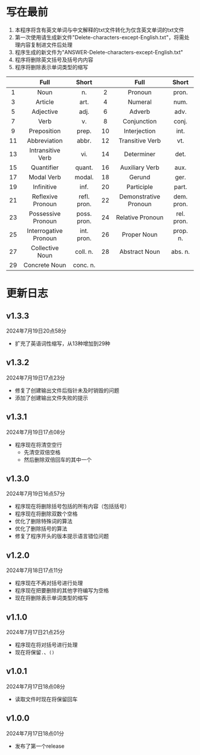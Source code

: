 # 写在最前

1. 本程序将含有英文单词与中文解释的txt文件转化为仅含英文单词的txt文件
2. 第一次使用请生成新文件"Delete-characters-except-English.txt"，将需处理内容复制进文件后处理
3. 程序生成的新文件为"ANSWER-Delete-characters-except-English.txt"
4. 程序将删除英文括号及括号内内容
5. 程序将删除表示单词类型的缩写

|    |         Full          |    Short    |    |         Full          |   Short    |
|:--:|:---------------------:|:-----------:|:--:|:---------------------:|:----------:|
| 1  |         Noun          |     n.      | 2  |        Pronoun        |   pron.    |
| 3  |        Article        |    art.     | 4  |        Numeral        |    num.    |
| 5  |       Adjective       |    adj.     | 6  |        Adverb         |    adv.    |
| 7  |         Verb          |     v.      | 8  |      Conjunction      |   conj.    |
| 9  |      Preposition      |    prep.    | 10 |     Interjection      |    int.    |
| 11 |     Abbreviation      |    abbr.    | 12 |    Transitive Verb    |    vt.     |
| 13 |   Intransitive Verb   |     vi.     | 14 |      Determiner       |    det.    |
| 15 |      Quantifier       |   quant.    | 16 |    Auxiliary Verb     |    aux.    |
| 17 |      Modal Verb       |   modal.    | 18 |        Gerund         |    ger.    |
| 19 |      Infinitive       |    inf.     | 20 |      Participle       |   part.    |
| 21 |   Reflexive Pronoun   | refl. pron. | 22 | Demonstrative Pronoun | dem. pron. |
| 23 |  Possessive Pronoun   | poss. pron. | 24 |   Relative Pronoun    | rel. pron. |
| 25 | Interrogative Pronoun | int. pron.  | 26 |      Proper Noun      |  prop. n.  |
| 27 |    Collective Noun    |  coll. n.   | 28 |     Abstract Noun     |  abs. n.   |
| 29 |     Concrete Noun     |  conc. n.   |    |                       |            |

# 更新日志

## v1.3.3

2024年7月19日20点58分

- 扩充了英语词性缩写，从13种增加到29种

## v1.3.2

2024年7月19日17点23分

- 修复了创建输出文件后指针未及时销毁的问题
- 添加了创建输出文件失败的提示

## v1.3.1

2024年7月19日17点08分

- 程序现在将清空空行
	- 先清空双倍空格
	- 然后删除双倍回车的其中一个

## v1.3.0

2024年7月19日16点57分

- 程序现在将删除括号包括的所有内容（包括括号）
- 程序现在将删除双数个空格
- 优化了删除特殊词的算法
- 优化了删除括号的算法
- 修复了程序开头的版本提示语言错位问题

## v1.2.0

2024年7月18日17点11分

- 程序现在不再对括号进行处理
- 程序现在把要删除的其他字符编写为空格
- 现在将删除表示单词类型的缩写

## v1.1.0

2024年7月17日21点25分

- 程序现在将对括号进行处理
- 现在将保留```.```、```()```

## v1.0.1

2024年7月17日18点08分

- 读取文件时现在将保留回车

## v1.0.0

2024年7月17日18点01分

- 发布了第一个release
